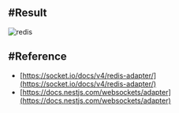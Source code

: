 








#Result
---





![redis](https://github.com/zxver1000/socketio-redis-adapter/assets/78923992/2edd6892-372d-488a-8294-774eb10c7f59)







#Reference
---
- [https://socket.io/docs/v4/redis-adapter/](https://socket.io/docs/v4/redis-adapter/)
- [https://docs.nestjs.com/websockets/adapter](https://docs.nestjs.com/websockets/adapter)
